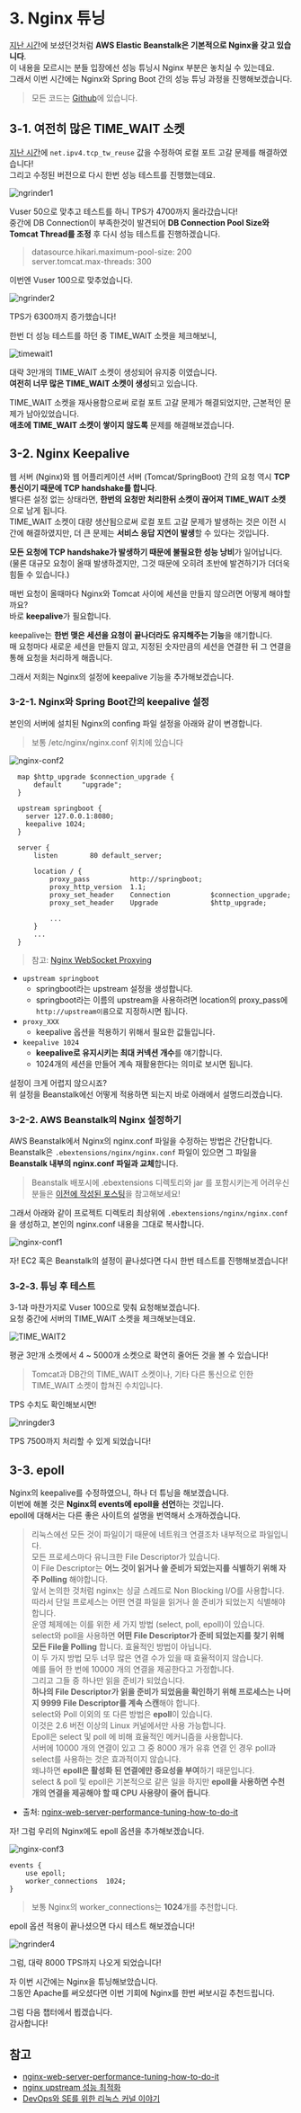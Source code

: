 # 3. Nginx 튜닝

[지난 시간](http://jojoldu.tistory.com/319)에 보셨던것처럼 **AWS Elastic Beanstalk은 기본적으로 Nginx을 갖고 있습니다**.  
이 내용을 모르시는 분들 입장에선 성능 튜닝시 Nginx 부분은 놓치실 수 있는데요.  
그래서 이번 시간에는 Nginx와 Spring Boot 간의 성능 튜닝 과정을 진행해보겠습니다.

> 모든 코드는 [Github](https://github.com/jojoldu/aws-beanstalk-tunning)에 있습니다.

## 3-1. 여전히 많은 TIME_WAIT 소켓

[지난 시간](http://jojoldu.tistory.com/319)에 ```net.ipv4.tcp_tw_reuse``` 값을 수정하여 로컬 포트 고갈 문제를 해결하였습니다!  
그리고 수정된 버전으로 다시 한번 성능 테스트를 진행했는데요.  
  
![ngrinder1](./images/3/ngrinder1.png)

Vuser 50으로 맞추고 테스트를 하니 TPS가 4700까지 올라갔습니다!  
중간에 DB Connection이 부족한것이 발견되어 **DB Connection Pool Size와 Tomcat Thread를 조정** 후 다시 성능 테스트를 진행하겠습니다.  

> datasource.hikari.maximum-pool-size: 200  
server.tomcat.max-threads: 300

이번엔 Vuser 100으로 맞추었습니다.

![ngrinder2](./images/3/ngrinder2.png)

TPS가 6300까지 증가했습니다!  
  
한번 더 성능 테스트를 하던 중 TIME_WAIT 소켓을 체크해보니,

![timewait1](./images/3/timewait1.png)

대략 3만개의 TIME_WAIT 소켓이 생성되어 유지중 이였습니다.  
**여전히 너무 많은 TIME_WAIT 소켓이 생성**되고 있습니다.  

TIME_WAIT 소켓을 재사용함으로써 로컬 포트 고갈 문제가 해결되었지만, 근본적인 문제가 남아있었습니다.  
**애초에 TIME_WAIT 소켓이 쌓이지 않도록** 문제를 해결해보겠습니다.

## 3-2. Nginx Keepalive

웹 서버 (Nginx)와 웹 어플리케이션 서버 (Tomcat/SpringBoot) 간의 요청 역시 **TCP 통신이기 때문에 TCP handshake를 합니다**.  
별다른 설정 없는 상태라면, **한번의 요청만 처리한뒤 소켓이 끊어져 TIME_WAIT 소켓**으로 남게 됩니다.  
TIME_WAIT 소켓이 대량 생산됨으로써 로컬 포트 고갈 문제가 발생하는 것은 이전 시간에 해결하였지만, 더 큰 문제는 **서비스 응답 지연이 발생**할 수 있다는 것입니다.  
  
**모든 요청에 TCP handshake가 발생하기 때문에 불필요한 성능 낭비**가 일어납니다.  
(물론 대규모 요청이 올때 발생하겠지만, 그것 때문에 오히려 초반에 발견하기가 더더욱 힘들 수 있습니다.)  
  
매번 요청이 올때마다 Nginx와 Tomcat 사이에 세션을 만들지 않으려면 어떻게 해야할까요?  
바로 **keepalive**가 필요합니다.  
  
keepalive는 **한번 맺은 세션을 요청이 끝나더라도 유지해주는 기능**을 얘기합니다.  
매 요청마다 새로운 세션을 만들지 않고, 지정된 숫자만큼의 세션을 연결한 뒤 그 연결을 통해 요청을 처리하게 해줍니다.  
  
그래서 저희는 Nginx의 설정에 keepalive 기능을 추가해보겠습니다.

### 3-2-1. Nginx와 Spring Boot간의 keepalive 설정

본인의 서버에 설치된 Nginx의 confing 파일 설정을 아래와 같이 변경합니다.  

> 보통 /etc/nginx/nginx.conf 위치에 있습니다

![nginx-conf2](./images/3/nginx-conf1.png)

```
  map $http_upgrade $connection_upgrade {
      default     "upgrade";
  }

  upstream springboot {
    server 127.0.0.1:8080;
    keepalive 1024;
  }

  server {
      listen        80 default_server;

      location / {
          proxy_pass          http://springboot;
          proxy_http_version  1.1;
          proxy_set_header    Connection          $connection_upgrade;
          proxy_set_header    Upgrade             $http_upgrade;

          ...
      }
      ...
  }
```

> 참고: [Nginx WebSocket Proxying](http://nginx.org/en/docs/http/websocket.html)

* ```upstream springboot```
    * springboot라는 upstream 설정을 생성합니다.
    * springboot라는 이름의 upstream을 사용하려면 location의 proxy_pass에 ```http://upstream이름```으로 지정하시면 됩니다.
* ```proxy_XXX```
    * keepalive 옵션을 적용하기 위해서 필요한 값들입니다.
* ```keepalive 1024```
    * **keepalive로 유지시키는 최대 커넥션 개수**를 얘기합니다.  
    * 1024개의 세션을 만들어 계속 재활용한다는 의미로 보시면 됩니다.  

설정이 크게 어렵지 않으시죠?  
위 설정을 Beanstalk에선 어떻게 적용하면 되는지 바로 아래에서 설명드리겠습니다.

### 3-2-2. AWS Beanstalk의 Nginx 설정하기 

AWS Beanstalk에서 Nginx의 nginx.conf 파일을 수정하는 방법은 간단합니다.  
Beanstalk은 ```.ebextensions/nginx/nginx.conf``` 파일이 있으면 그 파일을 **Beanstalk 내부의 nginx.conf 파일과 교체**합니다.

> Beanstalk 배포시에 .ebextensions 디렉토리와 jar 를 포함시키는게 어려우신 분들은 [이전에 작성된 포스팅](http://jojoldu.tistory.com/317)을 참고해보세요!

그래서 아래와 같이 프로젝트 디렉토리 최상위에 ```.ebextensions/nginx/nginx.conf```을 생성하고, 본인의 nginx.conf 내용을 그대로 복사합니다.

![nginx-conf1](./images/3/nginx-conf2.png)

자! EC2 혹은 Beanstalk의 설정이 끝나셨다면 다시 한번 테스트를 진행해보겠습니다!

### 3-2-3. 튜닝 후 테스트

3-1과 마찬가지로 Vuser 100으로 맞춰 요청해보겠습니다.  
요청 중간에 서버의 TIME_WAIT 소켓을 체크해보는데요.

![TIME_WAIT2](./images/3/timewait2.png)

평균 3만개 소켓에서 4 ~ 5000개 소켓으로 확연히 줄어든 것을 볼 수 있습니다!

> Tomcat과 DB간의 TIME_WAIT 소켓이나, 기타 다른 통신으로 인한 TIME_WAIT 소켓이 합쳐진 수치입니다.

TPS 수치도 확인해보시면!

![nringder3](./images/3/ngrinder3.png)

TPS 7500까지 처리할 수 있게 되었습니다!  

## 3-3. epoll

Nginx의 keepalive를 수정하였으니, 하나 더 튜닝을 해보겠습니다.  
이번에 해볼 것은 **Nginx의 events에 epoll을 선언**하는 것입니다.  
epoll에 대해서는 다른 좋은 사이트의 설명을 번역해서 소개하겠습니다.

> 리눅스에선 모든 것이 파일이기 때문에 네트워크 연결조차 내부적으로 파일입니다.  
모든 프로세스마다 유니크한 File Descriptor가 있습니다.  
이 File Descriptor는 **어느 것이 읽거나 쓸 준비가 되었는지를 식별하기 위해 자주 Polling** 해야합니다.  
앞서 논의한 것처럼 nginx는 싱글 스레드로 Non Blocking I/O를 사용합니다.  
따라서 단일 프로세스는 어떤 연결 파일을 읽거나 쓸 준비가 되었는지 식별해야합니다.  
운영 체제에는 이를 위한 세 가지 방법 (select, poll, epoll)이 있습니다.  
select와 poll을 사용하면 **어떤 File Descriptor가 준비 되었는지를 찾기 위해 모든 File을 Polling** 합니다. 효율적인 방법이 아닙니다.  
이 두 가지 방법 모두 너무 많은 연결 수가 있을 때 효율적이지 않습니다.  
예를 들어 한 번에 10000 개의 연결을 제공한다고 가정합니다.  
그리고 그들 중 하나만 읽을 준비가 되었습니다.  
**하나의 File Descriptor가 읽을 준비가 되었음을 확인하기 위해 프로세스는 나머지 9999 File Descriptor를 계속 스캔**해야 합니다.  
select와 Poll 이외의 또 다른 방법은 **epoll**이 있습니다.  
이것은 2.6 버전 이상의 Linux 커널에서만 사용 가능합니다.  
Epoll은 select 및 poll 에 비해 효율적인 메커니즘을 사용합니다.  
서버에 10000 개의 연결이 있고 그 중 8000 개가 유휴 연결 인 경우 poll과 select를 사용하는 것은 효과적이지 않습니다.  
왜냐하면 **epoll은 활성화 된 연결에만 중요성을 부여**하기 때문입니다.  
select & poll 및 epoll은 기본적으로 같은 일을 하지만 **epoll을 사용하면 수천 개의 연결을 제공해야 할 때 CPU 사용량이 줄어 듭니다**.  

* 출처: [nginx-web-server-performance-tuning-how-to-do-it](https://www.slashroot.in/nginx-web-server-performance-tuning-how-to-do-it)

자! 그럼 우리의 Nginx에도 epoll 옵션을 추가해보겠습니다.

![nginx-conf3](./images/3/nginx-conf3.png)

```
events {
    use epoll;
    worker_connections  1024;
}
```

> 보통 Nginx의 worker_connections는 **1024**개를 추천합니다.


epoll 옵션 적용이 끝나셨으면 다시 테스트 해보겠습니다!

![ngrinder4](./images/3/ngrinder4.png)

그럼, 대략 8000 TPS까지 나오게 되었습니다!  
  
 
자 이번 시간에는 Nginx을 튜닝해보았습니다.  
그동안 Apache를 써오셨다면 이번 기회에 Nginx를 한번 써보시길 추천드립니다.  
  
그럼 다음 챕터에서 뵙겠습니다.  
감사합니다!

## 참고

* [nginx-web-server-performance-tuning-how-to-do-it](https://www.slashroot.in/nginx-web-server-performance-tuning-how-to-do-it)
* [nginx upstream 성능 최적화](https://brunch.co.kr/@alden/11)
* [DevOps와 SE를 위한 리눅스 커널 이야기](https://book.naver.com/bookdb/book_detail.nhn?bid=12343450)